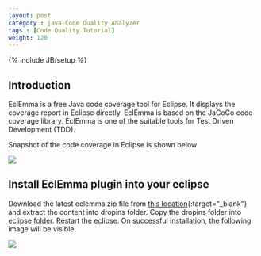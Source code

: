 ```yaml
---
layout: post
category : java-Code Quality Analyzer
tags : [Code Quality Tutorial]
weight: 120
---
```

{% include JB/setup %}

## Introduction

EclEmma is a free Java code coverage tool for Eclipse. It displays the coverage report in Eclipse directly. EclEmma is based on the JaCoCo code coverage library. EclEmma is one of the suitable tools for Test Driven Development (TDD).

Snapshot of the code coverage in Eclipse is shown below

<img src="https://cloud.githubusercontent.com/assets/11231867/13877707/95e316a0-ed32-11e5-902d-dd3f21656bba.png"/>

## Install EclEmma plugin into your eclipse

Download the latest eclemma zip file from [this location](http://eclemma.org/download.html){:target="_blank"} and extract the content into dropins folder. Copy the dropins folder into eclipse folder. Restart the eclipse. On successful installation, the following image will be visible.

<img src="https://cloud.githubusercontent.com/assets/11231867/13877951/0a04de6e-ed34-11e5-9687-6fae9a82263d.png"/>
